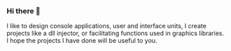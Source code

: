 ### Hi there 👋

I like to design console applications, user and interface units, I create projects like a dll injector, or facilitating functions used in graphics libraries. I hope the projects I have done will be useful to you.

<!--
**TzLcorp/tzlcorp** is a ✨ _special_ ✨ repository because its `README.md` (this file) appears on your GitHub profile.

Here are some ideas to get you started:

- 🔭 I’m currently working on ...
- 🌱 I’m currently learning ...
- 👯 I’m looking to collaborate on ...
- 🤔 I’m looking for help with ...
- 💬 Ask me about ...
- 📫 How to reach me: ...
- 😄 Pronouns: ...
- ⚡ Fun fact: ...
-->
